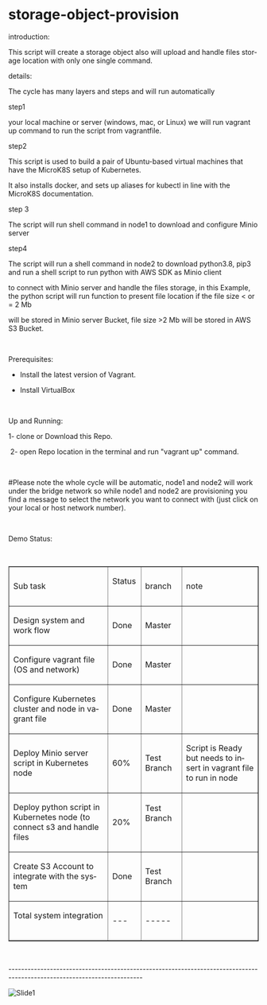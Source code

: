 # storage-object-provision
<div class="OutlineElement Ltr SCXW79759240 BCX0">
<p class="Paragraph SCXW79759240 BCX0" lang="EN-US" xml:lang="EN-US"><span class="TextRun Underlined SCXW79759240 BCX0" lang="EN-US" xml:lang="EN-US" data-contrast="auto"><span class="NormalTextRun SCXW79759240 BCX0">introduction:</span></span><span class="EOP SCXW79759240 BCX0" data-ccp-props="{&quot;201341983&quot;:0,&quot;335559739&quot;:160,&quot;335559740&quot;:259}">&nbsp;</span></p>
</div>
<div class="OutlineElement Ltr SCXW79759240 BCX0">
<p class="Paragraph SCXW79759240 BCX0" lang="EN-US" xml:lang="EN-US"><span class="TextRun SCXW79759240 BCX0" lang="EN-US" xml:lang="EN-US" data-contrast="auto"><span class="NormalTextRun SCXW79759240 BCX0">This</span><span class="NormalTextRun SCXW79759240 BCX0"> script will create a storage object also will upload and handle files storage location with only one single command.</span></span><span class="EOP SCXW79759240 BCX0" data-ccp-props="{&quot;201341983&quot;:0,&quot;335559739&quot;:160,&quot;335559740&quot;:259}">&nbsp;</span></p>
</div>
<div class="OutlineElement Ltr SCXW79759240 BCX0">
<p class="Paragraph SCXW79759240 BCX0" lang="EN-US" xml:lang="EN-US"><span class="TextRun Underlined SCXW79759240 BCX0" lang="EN-US" xml:lang="EN-US" data-contrast="auto"><span class="NormalTextRun SCXW79759240 BCX0">details</span></span><span class="TextRun SCXW79759240 BCX0" lang="EN-US" xml:lang="EN-US" data-contrast="auto">:</span><span class="EOP SCXW79759240 BCX0" data-ccp-props="{&quot;201341983&quot;:0,&quot;335559739&quot;:160,&quot;335559740&quot;:259}">&nbsp;</span></p>
</div>
<div class="OutlineElement Ltr SCXW79759240 BCX0">
<p class="Paragraph SCXW79759240 BCX0" lang="EN-US" xml:lang="EN-US"><span class="TextRun SCXW79759240 BCX0" lang="EN-US" xml:lang="EN-US" data-contrast="auto"><span class="NormalTextRun SCXW79759240 BCX0">The</span><span class="NormalTextRun SCXW79759240 BCX0"> cycle has many layers and steps </span><span class="NormalTextRun SCXW79759240 BCX0">and </span><span class="NormalTextRun SCXW79759240 BCX0">will </span><span class="NormalTextRun SCXW79759240 BCX0">run automatically </span></span><span class="EOP SCXW79759240 BCX0" data-ccp-props="{&quot;201341983&quot;:0,&quot;335559739&quot;:160,&quot;335559740&quot;:259}">&nbsp;</span></p>
</div>
<div class="OutlineElement Ltr SCXW79759240 BCX0">
<p class="Paragraph SCXW79759240 BCX0" lang="EN-US" xml:lang="EN-US"><span class="TextRun SCXW79759240 BCX0" lang="EN-US" xml:lang="EN-US" data-contrast="auto">step1</span><span class="EOP SCXW79759240 BCX0" data-ccp-props="{&quot;201341983&quot;:0,&quot;335559739&quot;:160,&quot;335559740&quot;:259}">&nbsp;</span></p>
</div>
<div class="OutlineElement Ltr SCXW79759240 BCX0">
<p class="Paragraph SCXW79759240 BCX0" lang="EN-US" xml:lang="EN-US"><span class="TextRun SCXW79759240 BCX0" lang="EN-US" xml:lang="EN-US" data-contrast="auto"><span class="NormalTextRun SCXW79759240 BCX0">your local machine or server (windows, mac, or Linux) we will run vagrant up command to run the script from </span><span class="NormalTextRun SpellingErrorV2 SCXW79759240 BCX0">vagrantfile</span><span class="NormalTextRun SCXW79759240 BCX0">. </span></span><span class="EOP SCXW79759240 BCX0" data-ccp-props="{&quot;201341983&quot;:0,&quot;335559739&quot;:160,&quot;335559740&quot;:259}">&nbsp;</span></p>
</div>
<div class="OutlineElement Ltr SCXW79759240 BCX0">
<p class="Paragraph SCXW79759240 BCX0" lang="EN-US" xml:lang="EN-US"><span class="TextRun SCXW79759240 BCX0" lang="EN-US" xml:lang="EN-US" data-contrast="auto">step2</span><span class="EOP SCXW79759240 BCX0" data-ccp-props="{&quot;201341983&quot;:0,&quot;335559739&quot;:160,&quot;335559740&quot;:259}">&nbsp;</span></p>
</div>
<div class="OutlineElement Ltr SCXW79759240 BCX0">
<p class="Paragraph SCXW79759240 BCX0" lang="EN-US" xml:lang="EN-US"><span class="TextRun SCXW79759240 BCX0" lang="EN-US" xml:lang="EN-US" data-contrast="auto">This script is used to build a pair of Ubuntu-based virtual machines that have the MicroK8S setup of Kubernetes.</span><span class="EOP SCXW79759240 BCX0" data-ccp-props="{&quot;201341983&quot;:0,&quot;335559739&quot;:160,&quot;335559740&quot;:259}">&nbsp;</span></p>
</div>
<div class="OutlineElement Ltr SCXW79759240 BCX0">
<p class="Paragraph SCXW79759240 BCX0" lang="EN-US" xml:lang="EN-US"><span class="TextRun SCXW79759240 BCX0" lang="EN-US" xml:lang="EN-US" data-contrast="auto"><span class="NormalTextRun SCXW79759240 BCX0">It also installs docker, and sets up aliases for </span><span class="NormalTextRun SpellingErrorV2 SCXW79759240 BCX0">kubectl</span><span class="NormalTextRun SCXW79759240 BCX0"> in line with the MicroK8S documentation.</span></span><span class="EOP SCXW79759240 BCX0" data-ccp-props="{&quot;201341983&quot;:0,&quot;335559739&quot;:160,&quot;335559740&quot;:259}">&nbsp;</span></p>
</div>
<div class="OutlineElement Ltr SCXW79759240 BCX0">
<p class="Paragraph SCXW79759240 BCX0" lang="EN-US" xml:lang="EN-US"><span class="TextRun SCXW79759240 BCX0" lang="EN-US" xml:lang="EN-US" data-contrast="auto">step 3</span><span class="EOP SCXW79759240 BCX0" data-ccp-props="{&quot;201341983&quot;:0,&quot;335559739&quot;:160,&quot;335559740&quot;:259}">&nbsp;</span></p>
</div>
<div class="OutlineElement Ltr SCXW79759240 BCX0">
<p class="Paragraph SCXW79759240 BCX0" lang="EN-US" xml:lang="EN-US"><span class="TextRun SCXW79759240 BCX0" lang="EN-US" xml:lang="EN-US" data-contrast="auto"><span class="NormalTextRun SCXW79759240 BCX0">The</span><span class="NormalTextRun SCXW79759240 BCX0"> script will run shell command in node1 to download and configure Minio server </span></span><span class="EOP SCXW79759240 BCX0" data-ccp-props="{&quot;201341983&quot;:0,&quot;335559739&quot;:160,&quot;335559740&quot;:259}">&nbsp;</span></p>
</div>
<div class="OutlineElement Ltr SCXW79759240 BCX0">
<p class="Paragraph SCXW79759240 BCX0" lang="EN-US" xml:lang="EN-US"><span class="TextRun SCXW79759240 BCX0" lang="EN-US" xml:lang="EN-US" data-contrast="auto">step4</span><span class="EOP SCXW79759240 BCX0" data-ccp-props="{&quot;201341983&quot;:0,&quot;335559739&quot;:160,&quot;335559740&quot;:259}">&nbsp;</span></p>
</div>
<div class="OutlineElement Ltr SCXW79759240 BCX0">
<p class="Paragraph SCXW79759240 BCX0" lang="EN-US" xml:lang="EN-US"><span class="TextRun SCXW79759240 BCX0" lang="EN-US" xml:lang="EN-US" data-contrast="auto"><span class="NormalTextRun SCXW79759240 BCX0">The</span><span class="NormalTextRun SCXW79759240 BCX0"> script will run a shell command in node2 to download python3.8, pip3 and run a shell script to run python with AWS SDK as Minio client </span></span><span class="EOP SCXW79759240 BCX0" data-ccp-props="{&quot;201341983&quot;:0,&quot;335559739&quot;:160,&quot;335559740&quot;:259}">&nbsp;</span></p>
</div>
<div class="OutlineElement Ltr SCXW79759240 BCX0">
<p class="Paragraph SCXW79759240 BCX0" lang="EN-US" xml:lang="EN-US"><span class="TextRun SCXW79759240 BCX0" lang="EN-US" xml:lang="EN-US" data-contrast="auto">to connect with Minio server and handle the files storage, in this Example, the python script will run function to present file location if the file size &lt; or = 2 Mb</span><span class="EOP SCXW79759240 BCX0" data-ccp-props="{&quot;201341983&quot;:0,&quot;335559739&quot;:160,&quot;335559740&quot;:259}">&nbsp;</span></p>
</div>
<div class="OutlineElement Ltr SCXW79759240 BCX0">
<p class="Paragraph SCXW79759240 BCX0" lang="EN-US" xml:lang="EN-US"><span class="TextRun SCXW79759240 BCX0" lang="EN-US" xml:lang="EN-US" data-contrast="auto">will be stored in Minio server Bucket, file size &gt;2 Mb will be stored in AWS S3 Bucket.</span><span class="EOP SCXW79759240 BCX0" data-ccp-props="{&quot;201341983&quot;:0,&quot;335559739&quot;:160,&quot;335559740&quot;:259}">&nbsp;</span></p>
</div>
<div class="OutlineElement Ltr SCXW79759240 BCX0">
<p class="Paragraph SCXW79759240 BCX0" lang="EN-US" xml:lang="EN-US"><span class="TextRun SCXW79759240 BCX0" lang="EN-US" xml:lang="EN-US" data-contrast="auto">&nbsp;</span><span class="EOP SCXW79759240 BCX0" data-ccp-props="{&quot;201341983&quot;:0,&quot;335559739&quot;:160,&quot;335559740&quot;:259}">&nbsp;</span></p>
</div>
<div class="OutlineElement Ltr SCXW79759240 BCX0">
<p class="Paragraph SCXW79759240 BCX0" lang="EN-US" xml:lang="EN-US"><span class="TextRun Underlined SCXW79759240 BCX0" lang="EN-US" xml:lang="EN-US" data-contrast="auto"><span class="NormalTextRun SCXW79759240 BCX0">Prerequisites:</span></span><span class="EOP SCXW79759240 BCX0" data-ccp-props="{&quot;201341983&quot;:0,&quot;335559739&quot;:160,&quot;335559740&quot;:259}">&nbsp;</span></p>
</div>
<div class="ListContainerWrapper SCXW79759240 BCX0">
<ul class="BulletListStyle1 SCXW79759240 BCX0">
<li class="OutlineElement Ltr SCXW79759240 BCX0" data-leveltext="" data-font="Symbol" data-listid="1" data-aria-posinset="1" data-aria-level="1">
<p class="Paragraph SCXW79759240 BCX0" lang="EN-US" xml:lang="EN-US"><span class="TextRun SCXW79759240 BCX0" lang="EN-US" xml:lang="EN-US" data-contrast="auto">Install the latest version of Vagrant.</span><span class="EOP SCXW79759240 BCX0" data-ccp-props="{&quot;201341983&quot;:0,&quot;335559739&quot;:160,&quot;335559740&quot;:259}">&nbsp;</span></p>
</li>
<li class="OutlineElement Ltr SCXW79759240 BCX0" data-leveltext="" data-font="Symbol" data-listid="1" data-aria-posinset="2" data-aria-level="1">
<p class="Paragraph SCXW79759240 BCX0" lang="EN-US" xml:lang="EN-US"><span class="TextRun SCXW79759240 BCX0" lang="EN-US" xml:lang="EN-US" data-contrast="auto">Install VirtualBox</span><span class="EOP SCXW79759240 BCX0" data-ccp-props="{&quot;201341983&quot;:0,&quot;335559739&quot;:160,&quot;335559740&quot;:259}">&nbsp;</span></p>
</li>
</ul>
</div>
<div class="OutlineElement Ltr SCXW79759240 BCX0">
<p class="Paragraph SCXW79759240 BCX0" lang="EN-US" xml:lang="EN-US"><span class="EOP SCXW79759240 BCX0" data-ccp-props="{&quot;201341983&quot;:0,&quot;335559739&quot;:160,&quot;335559740&quot;:259}">&nbsp;</span></p>
</div>
<div class="OutlineElement Ltr SCXW79759240 BCX0">
<p class="Paragraph SCXW79759240 BCX0" lang="EN-US" xml:lang="EN-US"><span class="TextRun Underlined SCXW79759240 BCX0" lang="EN-US" xml:lang="EN-US" data-contrast="auto"><span class="NormalTextRun SCXW79759240 BCX0">Up and Running:</span></span><span class="EOP SCXW79759240 BCX0" data-ccp-props="{&quot;201341983&quot;:0,&quot;335559739&quot;:160,&quot;335559740&quot;:259}">&nbsp;</span></p>
</div>
<div class="OutlineElement Ltr SCXW79759240 BCX0">
<p class="Paragraph SCXW79759240 BCX0" lang="EN-US" xml:lang="EN-US"><span class="TextRun SCXW79759240 BCX0" lang="EN-US" xml:lang="EN-US" data-contrast="auto">1- clone or Download this Repo.</span><span class="EOP SCXW79759240 BCX0" data-ccp-props="{&quot;201341983&quot;:0,&quot;335559739&quot;:160,&quot;335559740&quot;:259}">&nbsp;</span></p>
</div>
<div class="OutlineElement Ltr SCXW79759240 BCX0">
<p class="Paragraph SCXW79759240 BCX0" lang="EN-US" xml:lang="EN-US"><span class="TextRun SCXW79759240 BCX0" lang="EN-US" xml:lang="EN-US" data-contrast="auto"><span class="NormalTextRun SCXW79759240 BCX0">&nbsp;</span><span class="NormalTextRun SCXW79759240 BCX0">2- open Repo location in the terminal and run "vagrant up" command.</span></span><span class="EOP SCXW79759240 BCX0" data-ccp-props="{&quot;201341983&quot;:0,&quot;335559739&quot;:160,&quot;335559740&quot;:259}">&nbsp;</span></p>
</div>
<div class="OutlineElement Ltr SCXW79759240 BCX0">
<p class="Paragraph SCXW79759240 BCX0" lang="EN-US" xml:lang="EN-US"><span class="TextRun SCXW79759240 BCX0" lang="EN-US" xml:lang="EN-US" data-contrast="auto">&nbsp;</span><span class="EOP SCXW79759240 BCX0" data-ccp-props="{&quot;201341983&quot;:0,&quot;335559739&quot;:160,&quot;335559740&quot;:259}">&nbsp;</span></p>
</div>
<div class="OutlineElement Ltr SCXW79759240 BCX0">
<p class="Paragraph SCXW79759240 BCX0" lang="EN-US" xml:lang="EN-US"><span class="TextRun SCXW79759240 BCX0" lang="EN-US" xml:lang="EN-US" data-contrast="auto"><span class="NormalTextRun SCXW79759240 BCX0">#</span><span class="NormalTextRun SCXW79759240 BCX0">Please</span></span><span class="TextRun SCXW79759240 BCX0" lang="EN-US" xml:lang="EN-US" data-contrast="auto"> note the whole cycle will be automatic, node1 and node2 will work under the bridge network so while node1 and node2 are provisioning you find a message to select the network you want to connect with (just click on your local or host network number).</span><span class="EOP SCXW79759240 BCX0" data-ccp-props="{&quot;201341983&quot;:0,&quot;335559739&quot;:160,&quot;335559740&quot;:259}">&nbsp;</span></p>
</div>
<div class="OutlineElement Ltr SCXW79759240 BCX0">
<p class="Paragraph SCXW79759240 BCX0" lang="EN-US" xml:lang="EN-US"><span class="EOP SCXW79759240 BCX0" data-ccp-props="{&quot;201341983&quot;:0,&quot;335559739&quot;:160,&quot;335559740&quot;:259}">&nbsp;</span></p>
</div>
<div class="OutlineElement Ltr SCXW79759240 BCX0">
<p class="Paragraph SCXW79759240 BCX0" lang="EN-US" xml:lang="EN-US"><span class="TextRun Underlined SCXW79759240 BCX0" lang="EN-US" xml:lang="EN-US" data-contrast="auto"><span class="NormalTextRun SCXW79759240 BCX0">Demo Status:</span></span><span class="EOP SCXW79759240 BCX0" data-ccp-props="{&quot;201341983&quot;:0,&quot;335559739&quot;:160,&quot;335559740&quot;:259}">&nbsp;</span></p>
</div>
<div class="OutlineElement Ltr SCXW79759240 BCX0">
<div class="TableContainer SCXW79759240 BCX0">
<div id="{4fadb984-afe4-46f7-82c1-fd3120cb6395}{118}" class="WACAltTextDescribedBy SCXW79759240 BCX0">&nbsp;</div>
<table class="Table  Ltr TableGrid BorderColorBlack TransparentBackgroundColor TableWordWrap SCXW79759240 BCX0" border="1" data-tablestyle="MsoTableGrid" data-tablelook="1696">
<tbody class="SCXW79759240 BCX0">
<tr class="TableRow SCXW79759240 BCX0">
<td class="FirstRow FirstCol SCXW79759240 BCX0" data-celllook="0">
<div class="TableCellContent SCXW79759240 BCX0">
<div class="OutlineElement Ltr SCXW79759240 BCX0">
<p class="Paragraph SCXW79759240 BCX0" lang="EN-US" xml:lang="EN-US"><span class="TextRun SCXW79759240 BCX0" lang="EN-US" xml:lang="EN-US" data-contrast="auto">Sub task</span><span class="EOP SCXW79759240 BCX0" data-ccp-props="{&quot;201341983&quot;:0,&quot;335551550&quot;:2,&quot;335551620&quot;:2,&quot;335559740&quot;:259}">&nbsp;</span></p>
</div>
</div>
</td>
<td class="FirstRow SCXW79759240 BCX0" data-celllook="0">
<div class="TableCellContent SCXW79759240 BCX0">
<div class="OutlineElement Ltr SCXW79759240 BCX0">
<p class="Paragraph SCXW79759240 BCX0" lang="EN-US" xml:lang="EN-US"><span class="TextRun SCXW79759240 BCX0" lang="EN-US" xml:lang="EN-US" data-contrast="auto">Status </span><span class="EOP SCXW79759240 BCX0" data-ccp-props="{&quot;201341983&quot;:0,&quot;335551550&quot;:2,&quot;335551620&quot;:2,&quot;335559740&quot;:259}">&nbsp;</span></p>
</div>
</div>
</td>
<td class="FirstRow SCXW79759240 BCX0" data-celllook="0">
<div class="TableCellContent SCXW79759240 BCX0">
<div class="OutlineElement Ltr SCXW79759240 BCX0">
<p class="Paragraph SCXW79759240 BCX0" lang="EN-US" xml:lang="EN-US"><span class="TextRun SCXW79759240 BCX0" lang="EN-US" xml:lang="EN-US" data-contrast="auto">branch</span><span class="EOP SCXW79759240 BCX0" data-ccp-props="{&quot;201341983&quot;:0,&quot;335551550&quot;:2,&quot;335551620&quot;:2,&quot;335559740&quot;:259}">&nbsp;</span></p>
</div>
</div>
</td>
<td class="FirstRow LastCol SCXW79759240 BCX0" data-celllook="0">
<div class="TableCellContent SCXW79759240 BCX0">
<div class="OutlineElement Ltr SCXW79759240 BCX0">
<p class="Paragraph SCXW79759240 BCX0" lang="EN-US" xml:lang="EN-US"><span class="TextRun SCXW79759240 BCX0" lang="EN-US" xml:lang="EN-US" data-contrast="auto">note</span><span class="EOP SCXW79759240 BCX0" data-ccp-props="{&quot;201341983&quot;:0,&quot;335551550&quot;:2,&quot;335551620&quot;:2,&quot;335559740&quot;:259}">&nbsp;</span></p>
</div>
</div>
</td>
</tr>
<tr class="TableRow SCXW79759240 BCX0">
<td class="FirstCol SCXW79759240 BCX0" data-celllook="0">
<div class="TableCellContent SCXW79759240 BCX0">
<div class="OutlineElement Ltr SCXW79759240 BCX0">
<p class="Paragraph SCXW79759240 BCX0" lang="EN-US" xml:lang="EN-US"><span class="TextRun SCXW79759240 BCX0" lang="EN-US" xml:lang="EN-US" data-contrast="auto">Design system and work flow </span><span class="EOP SCXW79759240 BCX0" data-ccp-props="{&quot;201341983&quot;:0,&quot;335551550&quot;:2,&quot;335551620&quot;:2,&quot;335559740&quot;:259}">&nbsp;</span></p>
</div>
</div>
</td>
<td class="SCXW79759240 BCX0" data-celllook="0">
<div class="TableCellContent SCXW79759240 BCX0">
<div class="OutlineElement Ltr SCXW79759240 BCX0">
<p class="Paragraph SCXW79759240 BCX0" lang="EN-US" xml:lang="EN-US"><span class="TextRun SCXW79759240 BCX0" lang="EN-US" xml:lang="EN-US" data-contrast="auto">Done</span><span class="EOP SCXW79759240 BCX0" data-ccp-props="{&quot;201341983&quot;:0,&quot;335551550&quot;:2,&quot;335551620&quot;:2,&quot;335559740&quot;:259}">&nbsp;</span></p>
</div>
</div>
</td>
<td class="SCXW79759240 BCX0" data-celllook="0">
<div class="TableCellContent SCXW79759240 BCX0">
<div class="OutlineElement Ltr SCXW79759240 BCX0">
<p class="Paragraph SCXW79759240 BCX0" lang="EN-US" xml:lang="EN-US"><span class="TextRun SCXW79759240 BCX0" lang="EN-US" xml:lang="EN-US" data-contrast="auto">Master</span><span class="EOP SCXW79759240 BCX0" data-ccp-props="{&quot;201341983&quot;:0,&quot;335551550&quot;:2,&quot;335551620&quot;:2,&quot;335559740&quot;:259}">&nbsp;</span></p>
</div>
</div>
</td>
<td class="LastCol SCXW79759240 BCX0" data-celllook="0">
<div class="TableCellContent SCXW79759240 BCX0">
<div class="OutlineElement Ltr SCXW79759240 BCX0">
<p class="Paragraph SCXW79759240 BCX0" lang="EN-US" xml:lang="EN-US"><span class="EOP SCXW79759240 BCX0" data-ccp-props="{&quot;201341983&quot;:0,&quot;335551550&quot;:2,&quot;335551620&quot;:2,&quot;335559740&quot;:259}">&nbsp;</span></p>
</div>
</div>
</td>
</tr>
<tr class="TableRow SCXW79759240 BCX0">
<td class="FirstCol SCXW79759240 BCX0" data-celllook="0">
<div class="TableCellContent SCXW79759240 BCX0">
<div class="OutlineElement Ltr SCXW79759240 BCX0">
<p class="Paragraph SCXW79759240 BCX0" lang="EN-US" xml:lang="EN-US"><span class="TextRun SCXW79759240 BCX0" lang="EN-US" xml:lang="EN-US" data-contrast="auto"><span class="NormalTextRun SCXW79759240 BCX0">Configure vagrant </span><span class="NormalTextRun SCXW79759240 BCX0">file (</span><span class="NormalTextRun SCXW79759240 BCX0">OS and network)</span></span><span class="EOP SCXW79759240 BCX0" data-ccp-props="{&quot;201341983&quot;:0,&quot;335551550&quot;:2,&quot;335551620&quot;:2,&quot;335559740&quot;:259}">&nbsp;</span></p>
</div>
</div>
</td>
<td class="SCXW79759240 BCX0" data-celllook="0">
<div class="TableCellContent SCXW79759240 BCX0">
<div class="OutlineElement Ltr SCXW79759240 BCX0">
<p class="Paragraph SCXW79759240 BCX0" lang="EN-US" xml:lang="EN-US"><span class="TextRun SCXW79759240 BCX0" lang="EN-US" xml:lang="EN-US" data-contrast="auto">Done</span><span class="EOP SCXW79759240 BCX0" data-ccp-props="{&quot;201341983&quot;:0,&quot;335551550&quot;:2,&quot;335551620&quot;:2,&quot;335559740&quot;:259}">&nbsp;</span></p>
</div>
</div>
</td>
<td class="SCXW79759240 BCX0" data-celllook="0">
<div class="TableCellContent SCXW79759240 BCX0">
<div class="OutlineElement Ltr SCXW79759240 BCX0">
<p class="Paragraph SCXW79759240 BCX0" lang="EN-US" xml:lang="EN-US"><span class="TextRun SCXW79759240 BCX0" lang="EN-US" xml:lang="EN-US" data-contrast="auto">Master</span><span class="EOP SCXW79759240 BCX0" data-ccp-props="{&quot;201341983&quot;:0,&quot;335551550&quot;:2,&quot;335551620&quot;:2,&quot;335559740&quot;:259}">&nbsp;</span></p>
</div>
</div>
</td>
<td class="LastCol SCXW79759240 BCX0" data-celllook="0">
<div class="TableCellContent SCXW79759240 BCX0">
<div class="OutlineElement Ltr SCXW79759240 BCX0">
<p class="Paragraph SCXW79759240 BCX0" lang="EN-US" xml:lang="EN-US"><span class="EOP SCXW79759240 BCX0" data-ccp-props="{&quot;201341983&quot;:0,&quot;335551550&quot;:2,&quot;335551620&quot;:2,&quot;335559740&quot;:259}">&nbsp;</span></p>
</div>
</div>
</td>
</tr>
<tr class="TableRow SCXW79759240 BCX0">
<td class="FirstCol SCXW79759240 BCX0" data-celllook="0">
<div class="TableCellContent SCXW79759240 BCX0">
<div class="OutlineElement Ltr SCXW79759240 BCX0">
<p class="Paragraph SCXW79759240 BCX0" lang="EN-US" xml:lang="EN-US"><span class="TextRun SCXW79759240 BCX0" lang="EN-US" xml:lang="EN-US" data-contrast="auto">Configure Kubernetes cluster and node in vagrant file</span><span class="EOP SCXW79759240 BCX0" data-ccp-props="{&quot;201341983&quot;:0,&quot;335551550&quot;:2,&quot;335551620&quot;:2,&quot;335559740&quot;:259}">&nbsp;</span></p>
</div>
</div>
</td>
<td class="SCXW79759240 BCX0" data-celllook="0">
<div class="TableCellContent SCXW79759240 BCX0">
<div class="OutlineElement Ltr SCXW79759240 BCX0">
<p class="Paragraph SCXW79759240 BCX0" lang="EN-US" xml:lang="EN-US"><span class="TextRun SCXW79759240 BCX0" lang="EN-US" xml:lang="EN-US" data-contrast="auto">Done</span><span class="EOP SCXW79759240 BCX0" data-ccp-props="{&quot;201341983&quot;:0,&quot;335551550&quot;:2,&quot;335551620&quot;:2,&quot;335559740&quot;:259}">&nbsp;</span></p>
</div>
</div>
</td>
<td class="SCXW79759240 BCX0" data-celllook="0">
<div class="TableCellContent SCXW79759240 BCX0">
<div class="OutlineElement Ltr SCXW79759240 BCX0">
<p class="Paragraph SCXW79759240 BCX0" lang="EN-US" xml:lang="EN-US"><span class="TextRun SCXW79759240 BCX0" lang="EN-US" xml:lang="EN-US" data-contrast="auto">Master</span><span class="EOP SCXW79759240 BCX0" data-ccp-props="{&quot;201341983&quot;:0,&quot;335551550&quot;:2,&quot;335551620&quot;:2,&quot;335559740&quot;:259}">&nbsp;</span></p>
</div>
</div>
</td>
<td class="LastCol SCXW79759240 BCX0" data-celllook="0">
<div class="TableCellContent SCXW79759240 BCX0">
<div class="OutlineElement Ltr SCXW79759240 BCX0">
<p class="Paragraph SCXW79759240 BCX0" lang="EN-US" xml:lang="EN-US"><span class="EOP SCXW79759240 BCX0" data-ccp-props="{&quot;201341983&quot;:0,&quot;335551550&quot;:2,&quot;335551620&quot;:2,&quot;335559740&quot;:259}">&nbsp;</span></p>
</div>
</div>
</td>
</tr>
<tr class="TableRow SCXW79759240 BCX0">
<td class="FirstCol SCXW79759240 BCX0" data-celllook="0">
<div class="TableCellContent SCXW79759240 BCX0">
<div class="OutlineElement Ltr SCXW79759240 BCX0">
<p class="Paragraph SCXW79759240 BCX0" lang="EN-US" xml:lang="EN-US"><span class="TextRun SCXW79759240 BCX0" lang="EN-US" xml:lang="EN-US" data-contrast="auto">Deploy Minio server script in </span><span class="TextRun SCXW79759240 BCX0" lang="EN-US" xml:lang="EN-US" data-contrast="none">Kubernetes node</span><span class="EOP SCXW79759240 BCX0" data-ccp-props="{&quot;201341983&quot;:0,&quot;335559740&quot;:259}">&nbsp;</span></p>
</div>
</div>
</td>
<td class="SCXW79759240 BCX0" data-celllook="0">
<div class="TableCellContent SCXW79759240 BCX0">
<div class="OutlineElement Ltr SCXW79759240 BCX0">
<p class="Paragraph SCXW79759240 BCX0" lang="EN-US" xml:lang="EN-US"><span class="TextRun SCXW79759240 BCX0" lang="EN-US" xml:lang="EN-US" data-contrast="auto"><span class="NormalTextRun SCXW79759240 BCX0">6</span><span class="NormalTextRun SCXW79759240 BCX0">0%</span></span><span class="EOP SCXW79759240 BCX0" data-ccp-props="{&quot;201341983&quot;:0,&quot;335559740&quot;:259}">&nbsp;</span></p>
</div>
</div>
</td>
<td class="SCXW79759240 BCX0" data-celllook="0">
<div class="TableCellContent SCXW79759240 BCX0">
<div class="OutlineElement Ltr SCXW79759240 BCX0">
<p class="Paragraph SCXW79759240 BCX0" lang="EN-US" xml:lang="EN-US"><span class="TextRun SCXW79759240 BCX0" lang="EN-US" xml:lang="EN-US" data-contrast="auto">Test Branch</span><span class="EOP SCXW79759240 BCX0" data-ccp-props="{&quot;201341983&quot;:0,&quot;335559740&quot;:259}">&nbsp;</span></p>
</div>
</div>
</td>
<td class="LastCol SCXW79759240 BCX0" data-celllook="0">
<div class="TableCellContent SCXW79759240 BCX0">
<div class="OutlineElement Ltr SCXW79759240 BCX0">
<p class="Paragraph SCXW79759240 BCX0" lang="EN-US" xml:lang="EN-US"><span class="TextRun SCXW79759240 BCX0" lang="EN-US" xml:lang="EN-US" data-contrast="none"><span class="NormalTextRun SCXW79759240 BCX0">Script is Ready but </span><span class="NormalTextRun SCXW79759240 BCX0">needs</span><span class="NormalTextRun SCXW79759240 BCX0"> to insert in vagrant file to run in node </span></span><span class="EOP SCXW79759240 BCX0" data-ccp-props="{&quot;201341983&quot;:0,&quot;335559740&quot;:259}">&nbsp;</span></p>
</div>
</div>
</td>
</tr>
<tr class="TableRow SCXW79759240 BCX0">
<td class="FirstCol SCXW79759240 BCX0" data-celllook="0">
<div class="TableCellContent SCXW79759240 BCX0">
<div class="OutlineElement Ltr SCXW79759240 BCX0">
<p class="Paragraph SCXW79759240 BCX0" lang="EN-US" xml:lang="EN-US"><span class="TextRun SCXW79759240 BCX0" lang="EN-US" xml:lang="EN-US" data-contrast="auto">Deploy python script in </span><span class="TextRun SCXW79759240 BCX0" lang="EN-US" xml:lang="EN-US" data-contrast="none"><span class="NormalTextRun SCXW79759240 BCX0">Kubernetes </span><span class="NormalTextRun SCXW79759240 BCX0">node (</span><span class="NormalTextRun SCXW79759240 BCX0">to </span><span class="NormalTextRun SCXW79759240 BCX0">connect</span><span class="NormalTextRun SCXW79759240 BCX0"> s3 and handle files </span></span><span class="EOP SCXW79759240 BCX0" data-ccp-props="{&quot;201341983&quot;:0,&quot;335559740&quot;:259}">&nbsp;</span></p>
</div>
</div>
</td>
<td class="SCXW79759240 BCX0" data-celllook="0">
<div class="TableCellContent SCXW79759240 BCX0">
<div class="OutlineElement Ltr SCXW79759240 BCX0">
<p class="Paragraph SCXW79759240 BCX0" lang="EN-US" xml:lang="EN-US"><span class="TextRun SCXW79759240 BCX0" lang="EN-US" xml:lang="EN-US" data-contrast="auto"><span class="NormalTextRun SCXW79759240 BCX0">2</span><span class="NormalTextRun SCXW79759240 BCX0">0</span><span class="NormalTextRun SCXW79759240 BCX0">%</span></span><span class="EOP SCXW79759240 BCX0" data-ccp-props="{&quot;201341983&quot;:0,&quot;335559740&quot;:259}">&nbsp;</span></p>
</div>
</div>
</td>
<td class="SCXW79759240 BCX0" data-celllook="0">
<div class="TableCellContent SCXW79759240 BCX0">
<div class="OutlineElement Ltr SCXW79759240 BCX0">
<p class="Paragraph SCXW79759240 BCX0" lang="EN-US" xml:lang="EN-US"><span class="TextRun SCXW79759240 BCX0" lang="EN-US" xml:lang="EN-US" data-contrast="auto">Test Branch</span><span class="EOP SCXW79759240 BCX0" data-ccp-props="{&quot;201341983&quot;:0,&quot;335559740&quot;:259}">&nbsp;</span></p>
</div>
<div class="OutlineElement Ltr SCXW79759240 BCX0">
<p class="Paragraph SCXW79759240 BCX0" lang="EN-US" xml:lang="EN-US"><span class="EOP SCXW79759240 BCX0" data-ccp-props="{&quot;201341983&quot;:0,&quot;335559740&quot;:259}">&nbsp;</span></p>
</div>
</div>
</td>
<td class="LastCol SCXW79759240 BCX0" data-celllook="0">
<div class="TableCellContent SCXW79759240 BCX0">
<div class="OutlineElement Ltr SCXW79759240 BCX0">
<p class="Paragraph SCXW79759240 BCX0" lang="EN-US" xml:lang="EN-US"><span class="EOP SCXW79759240 BCX0" data-ccp-props="{&quot;201341983&quot;:0,&quot;335559740&quot;:259}">&nbsp;</span></p>
</div>
</div>
</td>
</tr>
<tr class="TableRow SCXW79759240 BCX0">
<td class="FirstCol SCXW79759240 BCX0" data-celllook="0">
<div class="TableCellContent SCXW79759240 BCX0">
<div class="OutlineElement Ltr SCXW79759240 BCX0">
<p class="Paragraph SCXW79759240 BCX0" lang="EN-US" xml:lang="EN-US"><span class="TextRun SCXW79759240 BCX0" lang="EN-US" xml:lang="EN-US" data-contrast="auto">Create S3 Account to integrate with the system </span><span class="EOP SCXW79759240 BCX0" data-ccp-props="{&quot;201341983&quot;:0,&quot;335559740&quot;:259}">&nbsp;</span></p>
</div>
</div>
</td>
<td class="SCXW79759240 BCX0" data-celllook="0">
<div class="TableCellContent SCXW79759240 BCX0">
<div class="OutlineElement Ltr SCXW79759240 BCX0">
<p class="Paragraph SCXW79759240 BCX0" lang="EN-US" xml:lang="EN-US"><span class="TextRun SCXW79759240 BCX0" lang="EN-US" xml:lang="EN-US" data-contrast="auto">Done</span><span class="EOP SCXW79759240 BCX0" data-ccp-props="{&quot;201341983&quot;:0,&quot;335559740&quot;:259}">&nbsp;</span></p>
</div>
</div>
</td>
<td class="SCXW79759240 BCX0" data-celllook="0">
<div class="TableCellContent SCXW79759240 BCX0">
<div class="OutlineElement Ltr SCXW79759240 BCX0">
<p class="Paragraph SCXW79759240 BCX0" lang="EN-US" xml:lang="EN-US"><span class="TextRun SCXW79759240 BCX0" lang="EN-US" xml:lang="EN-US" data-contrast="auto"><span class="NormalTextRun SCXW79759240 BCX0">Test</span><span class="NormalTextRun SCXW79759240 BCX0"> Branch</span></span><span class="EOP SCXW79759240 BCX0" data-ccp-props="{&quot;201341983&quot;:0,&quot;335559740&quot;:259}">&nbsp;</span></p>
</div>
</div>
</td>
<td class="LastCol SCXW79759240 BCX0" data-celllook="0">
<div class="TableCellContent SCXW79759240 BCX0">
<div class="OutlineElement Ltr SCXW79759240 BCX0">
<p class="Paragraph SCXW79759240 BCX0" lang="EN-US" xml:lang="EN-US"><span class="EOP SCXW79759240 BCX0" data-ccp-props="{&quot;201341983&quot;:0,&quot;335559740&quot;:259}">&nbsp;</span></p>
</div>
</div>
</td>
</tr>
<tr class="TableRow SCXW79759240 BCX0">
<td class="FirstCol LastRow SCXW79759240 BCX0" data-celllook="0">
<div class="TableCellContent SCXW79759240 BCX0">
<div class="OutlineElement Ltr SCXW79759240 BCX0">
<p class="Paragraph SCXW79759240 BCX0" lang="EN-US" xml:lang="EN-US"><span class="TextRun SCXW79759240 BCX0" lang="EN-US" xml:lang="EN-US" data-contrast="auto">Total system integration </span><span class="EOP SCXW79759240 BCX0" data-ccp-props="{&quot;201341983&quot;:0,&quot;335559740&quot;:259}">&nbsp;</span></p>
</div>
</div>
</td>
<td class="LastRow SCXW79759240 BCX0" data-celllook="0">
<div class="TableCellContent SCXW79759240 BCX0">
<div class="OutlineElement Ltr SCXW79759240 BCX0">
<p class="Paragraph SCXW79759240 BCX0" lang="EN-US" xml:lang="EN-US"><span class="TextRun SCXW79759240 BCX0" lang="EN-US" xml:lang="EN-US" data-contrast="auto"> --- </span><span class="EOP SCXW79759240 BCX0" data-ccp-props="{&quot;201341983&quot;:0,&quot;335559740&quot;:259}">&nbsp;</span></p>
</div>
</div>
</td>
<td class="LastRow SCXW79759240 BCX0" data-celllook="0">
<div class="TableCellContent SCXW79759240 BCX0">
<div class="OutlineElement Ltr SCXW79759240 BCX0">
<p class="Paragraph SCXW79759240 BCX0" lang="EN-US" xml:lang="EN-US"><span class="TextRun SCXW79759240 BCX0" lang="EN-US" xml:lang="EN-US" data-contrast="auto"> -----</span><span class="EOP SCXW79759240 BCX0" data-ccp-props="{&quot;201341983&quot;:0,&quot;335559740&quot;:259}">&nbsp;</span></p>
</div>
</div>
</td>
<td class="LastCol LastRow SCXW79759240 BCX0" data-celllook="0">
<div class="TableCellContent SCXW79759240 BCX0">
<div class="OutlineElement Ltr SCXW79759240 BCX0">
<p class="Paragraph SCXW79759240 BCX0" lang="EN-US" xml:lang="EN-US"><span class="EOP SCXW79759240 BCX0" data-ccp-props="{&quot;201341983&quot;:0,&quot;335559740&quot;:259}">&nbsp;</span></p>
</div>
</div>
</td>
</tr>
</tbody>
</table>
</div>
</div>
<div class="OutlineElement Ltr SCXW79759240 BCX0">
<p class="Paragraph SCXW79759240 BCX0" lang="EN-US" xml:lang="EN-US"><span class="EOP SCXW79759240 BCX0" data-ccp-props="{&quot;201341983&quot;:0,&quot;335559739&quot;:160,&quot;335559740&quot;:259}">&nbsp;</span></p>
</div>
------------------------------------------------------------------------------------------------------------------------


![Slide1](https://user-images.githubusercontent.com/36302233/152698949-c5b99f97-d563-465e-902f-84b0c5cccf5a.jpg)
